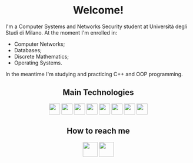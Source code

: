 <h1 align="center"> Welcome! </h1>
<p>
I'm a Computer Systems and Networks Security student at Università degli Studi di Milano. At the moment I'm enrolled in:
<ul>
  <li>Computer Networks;</li>
  <li>Databases;</li>
  <li>Discrete Mathematics;</li>
  <li>Operating Systems.</li>
</ul>
In the meantime I'm studying and practicing C++ and OOP programming.
</p>

<h2 align="center"> Main Technologies </h2>
<p align="center">
<img src="https://img.icons8.com/color/344/c-plus-plus-logo.png" width="30" height="30"/>
<img src="https://img.icons8.com/color/344/c-programming.png" width="30" height="30"/>
<img src="https://img.icons8.com/color/344/java-coffee-cup-logo--v1.png" width="30" height="30"/>
<img src="https://img.icons8.com/color/344/mysql-logo.png" width="30" height="30"/>
<img src="https://img.icons8.com/color/344/git.png" width="30" height="30"/>
<img src="https://img.icons8.com/color/344/html-5--v1.png" width="30" height="30"/>
<img src="https://img.icons8.com/color/344/css3.png" width="30" height="30"/>
<img src="https://img.icons8.com/color/344/javascript--v1.png" width="30" height="30"/>
</p>

<h2 align="center"> How to reach me </h2>
<p align="center">
    <a href="https://it.linkedin.com/in/kristian-mazzucca" alt="Linkedin"><img src="https://img.icons8.com/color/344/linkedin.png" width="40"  height="40"/></a>
    <a href="mailto:mazzuccakristian@gmail.com" alt="Contact me"><img src="https://img.icons8.com/color/344/email.png" width="40"  height="40"/></a>
</p>
